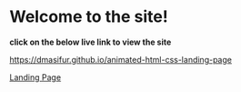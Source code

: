 # Welcome to the site!

**click on the below live link to view the site**

<https://dmasifur.github.io/animated-html-css-landing-page>

[Landing Page](https://imgur.com/w80AwLX)

